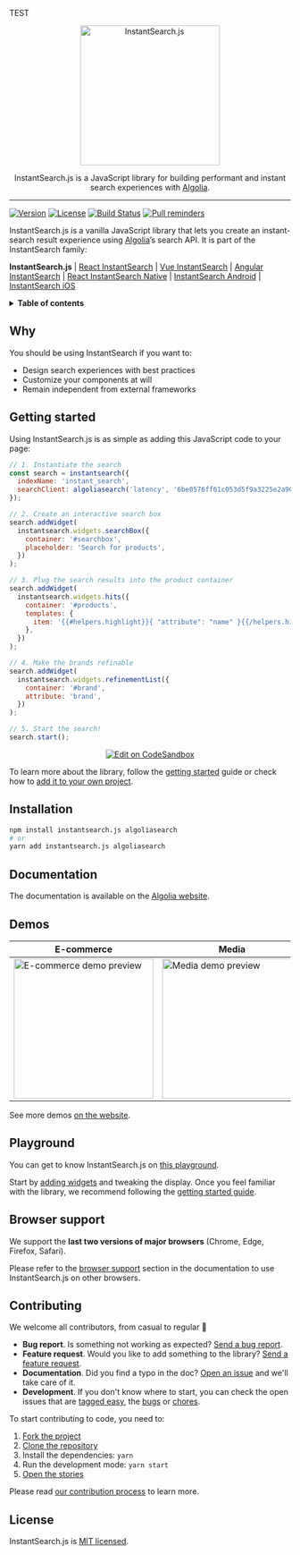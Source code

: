 TEST

<p align="center">
  <a href="https://www.algolia.com/doc/guides/building-search-ui/what-is-instantsearch/js/">
    <img alt="InstantSearch.js" src="https://community.algolia.com/instantsearch.js/v2/assets/img/instantsearch-medal.svg" width="250">
  </a>

  <p align="center">
    InstantSearch.js is a JavaScript library for building performant and instant search experiences with <a href="https://www.algolia.com/?utm_source=instantsearch.js&utm_campaign=repository">Algolia</a>.
  </p>
</p>

---

[![Version][version-svg]][package-url]
[![License][license-image]][license-url]
[![Build Status][ci-svg]][ci-url]
[![Pull reminders][pull-reminders-svg]][pull-reminders-url]

InstantSearch.js is a vanilla JavaScript library that lets you create an instant-search result experience using [Algolia][algolia-website]’s search API. It is part of the InstantSearch family:

**InstantSearch.js** | [React InstantSearch][react-instantsearch-github] | [Vue InstantSearch][vue-instantsearch-github] | [Angular InstantSearch][instantsearch-angular-github] | [React InstantSearch Native][react-instantsearch-github] | [InstantSearch Android][instantsearch-android-github] | [InstantSearch iOS][instantsearch-ios-github]

<details>
  <summary><strong>Table of contents</strong></summary>

<!-- START doctoc generated TOC please keep comment here to allow auto update -->
<!-- DON'T EDIT THIS SECTION, INSTEAD RE-RUN doctoc TO UPDATE -->


- [Why](#why)
- [Getting started](#getting-started)
- [Installation](#installation)
- [Documentation](#documentation)
- [Demos](#demos)
- [Playground](#playground)
- [Browser support](#browser-support)
- [Contributing](#contributing)
- [License](#license)

<!-- END doctoc generated TOC please keep comment here to allow auto update -->

</details>

## Why

You should be using InstantSearch if you want to:

- Design search experiences with best practices
- Customize your components at will
- Remain independent from external frameworks

## Getting started

Using InstantSearch.js is as simple as adding this JavaScript code to your page:

```javascript
// 1. Instantiate the search
const search = instantsearch({
  indexName: 'instant_search',
  searchClient: algoliasearch('latency', '6be0576ff61c053d5f9a3225e2a90f76'),
});

// 2. Create an interactive search box
search.addWidget(
  instantsearch.widgets.searchBox({
    container: '#searchbox',
    placeholder: 'Search for products',
  })
);

// 3. Plug the search results into the product container
search.addWidget(
  instantsearch.widgets.hits({
    container: '#products',
    templates: {
      item: '{{#helpers.highlight}}{ "attribute": "name" }{{/helpers.highlight}}',
    },
  })
);

// 4. Make the brands refinable
search.addWidget(
  instantsearch.widgets.refinementList({
    container: '#brand',
    attribute: 'brand',
  })
);

// 5. Start the search!
search.start();
```

<p align="center">
  <a href="https://codesandbox.io/s/github/algolia/doc-code-samples/tree/master/InstantSearch.js/getting-started" title="Edit on CodeSandbox">
    <img alt="Edit on CodeSandbox" src="https://codesandbox.io/static/img/play-codesandbox.svg">
  </a>
</p>

To learn more about the library, follow the [getting started](https://www.algolia.com/doc/guides/building-search-ui/getting-started/js/) guide or check how to [add it to your own project](https://www.algolia.com/doc/guides/building-search-ui/installation/js/).

## Installation

```sh
npm install instantsearch.js algoliasearch
# or
yarn add instantsearch.js algoliasearch
```

## Documentation

The documentation is available on the [Algolia website](https://www.algolia.com/doc/guides/building-search-ui/what-is-instantsearch/js/).

## Demos

| E-commerce                                                                                                                                                                                                           | Media                                                                                                                                                                             | Travel                                                                                                                                                                                  |
| -------------------------------------------------------------------------------------------------------------------------------------------------------------------------------------------------------------------- | --------------------------------------------------------------------------------------------------------------------------------------------------------------------------------- | --------------------------------------------------------------------------------------------------------------------------------------------------------------------------------------- |
| <a href="https://instantsearchjs.netlify.com/examples/e-commerce/"><img src="https://www.algolia.com/doc/assets/images/build-search-ui/demos/e-commerce-2c7ed6b6.png" width="250" alt="E-commerce demo preview"></a> | <a href="https://instantsearchjs.netlify.com/examples/media/"><img src="https://instantsearchjs.netlify.com/examples/media/capture.png" width="250" alt="Media demo preview"></a> | <a href="https://instantsearchjs.netlify.com/examples/tourism/"><img src="https://instantsearchjs.netlify.com/examples/tourism/capture.png" width="250" alt="Tourism demo preview"></a> |

See more demos [on the website](https://www.algolia.com/doc/guides/building-search-ui/resources/demos/js/).

## Playground

You can get to know InstantSearch.js on [this playground](https://codesandbox.io/s/github/algolia/create-instantsearch-app/tree/templates/instantsearch.js).

Start by [adding widgets](https://www.algolia.com/doc/guides/building-search-ui/widgets/showcase/js/) and tweaking the display. Once you feel familiar with the library, we recommend following the [getting started guide](https://www.algolia.com/doc/guides/building-search-ui/getting-started/js/).

## Browser support

We support the **last two versions of major browsers** (Chrome, Edge, Firefox, Safari).

Please refer to the [browser support](https://www.algolia.com/doc/guides/building-search-ui/installation/js/#browser-support) section in the documentation to use InstantSearch.js on other browsers.

## Contributing

We welcome all contributors, from casual to regular 💙

- **Bug report**. Is something not working as expected? [Send a bug report](https://github.com/algolia/instantsearch.js/issues/new?template=Bug_report.md).
- **Feature request**. Would you like to add something to the library? [Send a feature request](https://github.com/algolia/instantsearch.js/issues/new?template=Feature_request.md).
- **Documentation**. Did you find a typo in the doc? [Open an issue](https://github.com/algolia/instantsearch.js/issues/new) and we'll take care of it.
- **Development**. If you don't know where to start, you can check the open issues that are [tagged easy](https://github.com/algolia/instantsearch.js/issues?q=is%3Aopen+is%3Aissue+label%3A%22Difficulty%3A++++++%E2%9D%84%EF%B8%8F+easy%22), the [bugs](https://github.com/algolia/instantsearch.js/issues?q=is%3Aissue+is%3Aopen+label%3A%22%E2%9D%A4+Bug%22) or [chores](https://github.com/algolia/instantsearch.js/issues?q=is%3Aissue+is%3Aopen+label%3A%22%E2%9C%A8+Chore%22).

To start contributing to code, you need to:

1.  [Fork the project](https://help.github.com/articles/fork-a-repo/)
1.  [Clone the repository](https://help.github.com/articles/cloning-a-repository/)
1.  Install the dependencies: `yarn`
1.  Run the development mode: `yarn start`
1.  [Open the stories](http://localhost:6006)

Please read [our contribution process](CONTRIBUTING.md) to learn more.

## License

InstantSearch.js is [MIT licensed][license-url].

<!-- Badges -->

[version-svg]: https://img.shields.io/npm/v/instantsearch.js.svg?style=flat-square
[package-url]: https://npmjs.org/package/instantsearch.js
[ci-svg]: https://img.shields.io/circleci/project/github/algolia/instantsearch.js.svg?style=flat-square
[ci-url]: https://circleci.com/gh/algolia/instantsearch.js
[pull-reminders-svg]: https://img.shields.io/badge/pull%20reminders-✓-success.svg?style=flat-square
[pull-reminders-url]: https://pullreminders.com?ref=badge
[license-image]: http://img.shields.io/badge/license-MIT-green.svg?style=flat-square
[license-url]: LICENSE

<!-- Links -->

[algolia-website]: https://www.algolia.com/?utm_source=instantsearch.js&utm_campaign=repository
[react-instantsearch-github]: https://github.com/algolia/react-instantsearch/
[vue-instantsearch-github]: https://github.com/algolia/vue-instantsearch
[instantsearch-android-github]: https://github.com/algolia/instantsearch-android
[instantsearch-ios-github]: https://github.com/algolia/instantsearch-ios
[instantsearch-angular-github]: https://github.com/algolia/angular-instantsearch
